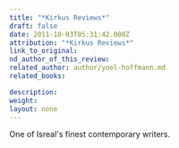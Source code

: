 ```yaml
---
title: "*Kirkus Reviews*"
draft: false
date: 2011-10-03T05:31:42.000Z
attribution: "*Kirkus Reviews*"
link_to_original:
nd_author_of_this_review:
related_author: author/yoel-hoffmann.md
related_books:

description:
weight:
layout: none
---
```

One of Isreal's finest contemporary writers.

